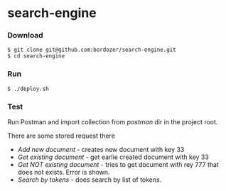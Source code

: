 # search-engine

### Download
`````` 
$ git clone git@github.com:bordozer/search-engine.git
$ cd search-engine
``````

### Run
``````
$ ./deploy.sh
``````

### Test
Run Postman and import collection from *postman* dir in the project root.

There are some stored request there
- *Add new document* - creates new document with key 33
- *Get existing document* - get earlie created document with key 33
- *Get NOT existing document* - tries to get document with rey 777 that does not exists. Error is shown.
- *Search by tokens* - does search by list of tokens.

 
